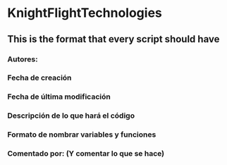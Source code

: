 # KnightFlightTechnologies
## This is the format that every script should have


### Autores: 
### Fecha de creación 
### Fecha de última modificación 
### Descripción de lo que hará el código
### Formato de nombrar variables y funciones 
### Comentado por: (Y comentar lo que se hace)



